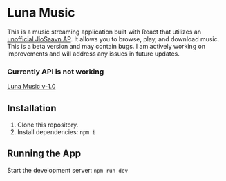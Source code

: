 # Luna Music

This is a music streaming application built with React that utilizes an [unofficial JioSaavn AP](https://saavn.dev/). It allows you to browse, play, and download music.
This is a beta version and may contain bugs. I am actively working on improvements and will address any issues in future updates.
### Currently API is not working

[Luna Music v-1.0](https://lunamusic.vercel.app/)

## Installation
1) Clone this repository.
2) Install dependencies: ```npm i```

## Running the App

Start the development server: ```npm run dev```
